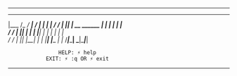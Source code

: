 -------------------------------------------------------------------------------
  ___________ _____             _____ _      _____ 
 |___  /_   _/ ____|           / ____| |    |_   _|
    / /  | || |  __   ______  | |    | |      | |  
   / /   | || | |_ | |______| | |    | |      | |  
  / /__ _| || |__| |          | |____| |____ _| |_ 
 /_____|_____\_____|           \_____|______|_____|
                                                     
                    HELP: ⚡ help
                EXIT: ⚡ :q OR ⚡ exit 
-------------------------------------------------------------------------------